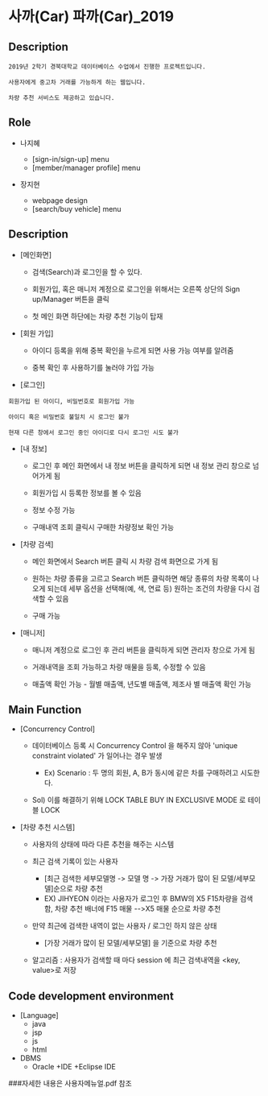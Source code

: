 # 사까(Car) 파까(Car)_2019

## Description
>

    2019년 2학기 경북대학교 데이터베이스 수업에서 진행한 프로젝트입니다.
    
    사용자에게 중고차 거래를 가능하게 하는 웹입니다.
    
    차량 추천 서비스도 제공하고 있습니다.
    
## Role

+ 나지혜
  + [sign-in/sign-up] menu
  + [member/manager profile] menu
  
  
+ 장지현
  + webpage design
  + [search/buy vehicle] menu
  
  
## Description

+ [메인화면]


    + 검색(Search)과 로그인을 할 수 있다.
    
    + 회원가입, 혹은 매니저 계정으로 로그인을 위해서는 오른쪽 상단의 Sign up/Manager 버튼을 클릭
    
    + 첫 메인 화면 하단에는 차량 추천 기능이 탑재
    
+ [회원 가입]

    + 아이디 등록을 위해 중복 확인을 누르게 되면 사용 가능 여부를 알려줌
    
    + 중복 확인 후 사용하기를 눌러야 가입 가능
    
+ [로그인]
>
    회원가입 된 아이디, 비밀번호로 회원가입 가능
    
    아이디 혹은 비밀번호 불일치 시 로그인 불가
    
    현재 다른 창에서 로그인 중인 아이디로 다시 로그인 시도 불가
    
+ [내 정보]

    + 로그인 후 메인 화면에서 내 정보 버튼을 클릭하게 되면 내 정보 관리 창으로 넘어가게 됨
    
    + 회원가입 시 등록한 정보를 볼 수 있음
    
    + 정보 수정 가능
    
    + 구매내역 조회 클릭시 구매한 차량정보 확인 가능
    

+ [차량 검색]

    + 메인 화면에서 Search 버튼 클릭 시 차량 검색 화면으로 가게 됨
    
    + 원하는 차량 종류을 고르고 Search 버튼 클릭하면 해당 종류의 차량 목록이 나오게 되는데 세부 옵션을 선택해(예, 색, 연료 등) 원하는 조건의 차량을 다시 검색할 수 있음
    
    + 구매 가능
    
+ [매니저]

    + 매니저 계정으로 로그인 후 관리 버튼을 클릭하게 되면 관리자 창으로 가게 됨
    
    + 거래내역을 조회 가능하고 차량 매물을 등록, 수정할 수 있음
    
    + 매출액 확인 가능 - 월별 매출액, 년도별 매출액, 제조사 별 매출액 확인 가능
    

## Main Function
+ [Concurrency Control]

    + 데이터베이스 등록 시 Concurrency Control 을 해주지 않아 'unique constraint violated' 가 일어나는 경우 발생
      + Ex) Scenario : 두 명의 회원, A, B가 동시에 같은 차를 구매하려고 시도한다.
    
    + Sol) 이를 해결하기 위해 LOCK TABLE BUY IN EXCLUSIVE MODE 로 테이블 LOCK
    
+ [차량 추천 시스템]
    + 사용자의 상태에 따라 다른 추천을 해주는 시스템
    
    + 최근 검색 기록이 있는 사용자
      + [최근 검색한 세부모델명 -> 모델 명 -> 가장 거래가 많이 된 모델/세부모델]순으로 차량 추천
      + EX) JIHYEON 이라는 사용자가 로그인 후 BMW의 X5 F15차량을 검색 함, 차량 추천 배너에 F15 매물 -->X5 매물 순으로 차량 추천
    
    + 만약 최근에 검색한 내역이 없는 사용자 / 로그인 하지 않은 상태
      + [가장 거래가 많이 된 모델/세부모델] 을 기준으로 차량 추천
      
    + 알고리즘 : 사용자가 검색할 때 마다 session 에 최근 검색내역을 <key, value>로 저장
    
## Code development environment
+ [Language]
  + java
  + jsp
  + js
  + html
+ DBMS
  + Oracle
+IDE
  +Eclipse IDE
  
  
###자세한 내용은 사용자메뉴얼.pdf 참조
